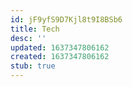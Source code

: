 ```yaml
---
id: jF9yfS9D7Kjl8t9I8BSb6
title: Tech
desc: ''
updated: 1637347806162
created: 1637347806162
stub: true
---
```


